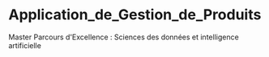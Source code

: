 # Application_de_Gestion_de_Produits
Master Parcours d'Excellence : Sciences des données et intelligence artificielle
